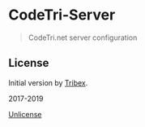# CodeTri-Server
> CodeTri.net server configuration

## License

Initial version by [Tribex](https://github.com/Tribex).

2017-2019

[Unlicense](LICENSE)
